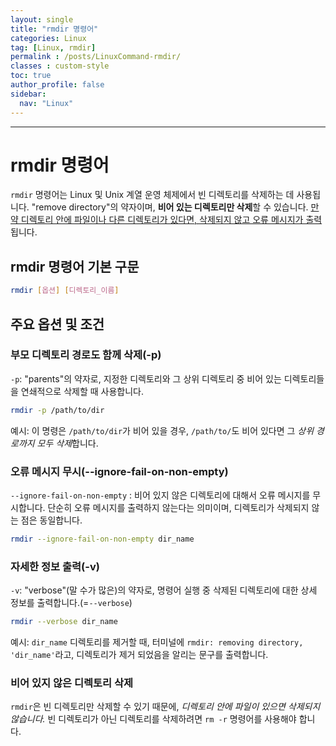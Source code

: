 ```yaml
---
layout: single
title: "rmdir 명령어"
categories: Linux
tag: [Linux, rmdir]
permalink : /posts/LinuxCommand-rmdir/
classes : custom-style
toc: true
author_profile: false
sidebar:
  nav: "Linux"
---
```


<hr>

# rmdir 명령어

`rmdir` 명령어는 Linux 및 Unix 계열 운영 체제에서 빈 디렉토리를 삭제하는 데 사용됩니다. "remove directory"의 약자이며, **비어 있는 디렉토리만 삭제**할 수 있습니다. <u>만약 디렉토리 안에 파일이나 다른 디렉토리가 있다면, 삭제되지 않고 오류 메시지가 출력</u>됩니다.

## rmdir 명령어 기본 구문

```bash
rmdir [옵션] [디렉토리_이름]
```

## 주요 옵션 및 조건

### 부모 디렉토리 경로도 함께 삭제(-p)

`-p`: "parents"의 약자로, 지정한 디렉토리와 그 상위 디렉토리 중 비어 있는 디렉토리들을 연쇄적으로 삭제할 때 사용합니다.

```bash
rmdir -p /path/to/dir
```

예시: 이 명령은 `/path/to/dir`가 비어 있을 경우, `/path/to/`도 비어 있다면 그 *상위 경로까지 모두 삭제*합니다.

### 오류 메시지 무시(--ignore-fail-on-non-empty)

`--ignore-fail-on-non-empty` : 비어 있지 않은 디렉토리에 대해서 오류 메시지를 무시합니다. 단순히 오류 메시지를 출력하지 않는다는 의미이며, 디렉토리가 삭제되지 않는 점은 동일합니다.

```bash
rmdir --ignore-fail-on-non-empty dir_name
```

### 자세한 정보 출력(-v)

`-v`: "verbose"(말 수가 많은)의 약자로, 명령어 실행 중 삭제된 디렉토리에 대한 상세 정보를 출력합니다.(=`--verbose`)

```bash
rmdir --verbose dir_name
```

예시: `dir_name` 디렉토리를 제거할 때, 터미널에 `rmdir: removing directory, 'dir_name'`라고, 디렉토리가 제거 되었음을 알리는 문구를 출력합니다.

### 비어 있지 않은 디렉토리 삭제

`rmdir`은 빈 디렉토리만 삭제할 수 있기 때문에, *디렉토리 안에 파일이 있으면 삭제되지 않습니다.* 빈 디렉토리가 아닌 디렉토리를 삭제하려면 `rm -r` 명령어를 사용해야 합니다.